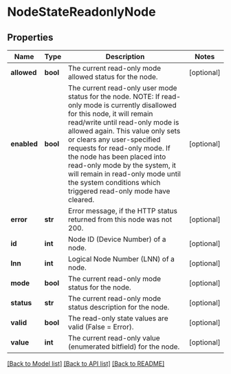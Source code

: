 # NodeStateReadonlyNode

## Properties
Name | Type | Description | Notes
------------ | ------------- | ------------- | -------------
**allowed** | **bool** | The current read-only mode allowed status for the node. | [optional] 
**enabled** | **bool** | The current read-only user mode status for the node. NOTE: If read-only mode is currently disallowed for this node, it will remain read/write until read-only mode is allowed again. This value only sets or clears any user-specified requests for read-only mode. If the node has been placed into read-only mode by the system, it will remain in read-only mode until the system conditions which triggered read-only mode have cleared. | [optional] 
**error** | **str** | Error message, if the HTTP status returned from this node was not 200. | [optional] 
**id** | **int** | Node ID (Device Number) of a node. | [optional] 
**lnn** | **int** | Logical Node Number (LNN) of a node. | [optional] 
**mode** | **bool** | The current read-only mode status for the node. | [optional] 
**status** | **str** | The current read-only mode status description for the node. | [optional] 
**valid** | **bool** | The read-only state values are valid (False &#x3D; Error). | [optional] 
**value** | **int** | The current read-only value (enumerated bitfield) for the node. | [optional] 

[[Back to Model list]](../README.md#documentation-for-models) [[Back to API list]](../README.md#documentation-for-api-endpoints) [[Back to README]](../README.md)


